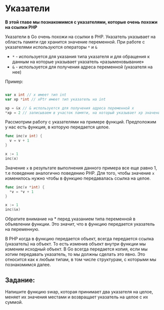 # Указатели

**В этой главе мы познакомимся с указателями, которые очень похожи на
ссылки PHP**

Указатели в Go очень похожи на ссылки в PHP. Указатель указывает на
область памяти где хранится значение переменной. При работе с указателями
используются операторы `*` и `&`

- `*` - используется для указания типа указателя и для обращения к данным на
которые указывает указатель «разыменовывание»
- `&` - используется для получения адреса переменной (указателя на нее)

Пример:

```go

var x int // x имеет тип int
var xp *int // xPtr имеет тип указатель на int

xp = &x // & используется для получения адреса переменной x
*xp = 2 // записываем в участок памяти, на который указывает xp значение 2 (разыменовывание)
```

Рассмотрим работу с указателями на примере функций. Предположим у нас есть функция,
в которую передается целое.

```go
func inc(v int) {
  v = v + 1
}

x := 1
inc(x)
```

Значение `x` в результате выполнения данного примера все еще равно 1, т.е поведение
аналогично поведению PHP. Для того, чтобы значение `x` изменилось нужно чтобы
в функцию передавалась ссылка на целое.

```go
func inc(v *int) {
  *v = *v + 1
}

x := 1
inc(&x)
```

Обратите внимание на * перед указанием типа переменной в объявлении функции.
Это значит, что в функцию передается указатель на переменную.

В PHP когда в функцию передается объект, всегда передается ссылка (указатель) на объект. То есть изменив объект внутри функции мы изменим исходный объект. В Go всегда передается копия, если мы хотим передавать указатель, то мы должны сделать это явно. Это относится как к любым типам, в том числе структурам, с которыми мы познакомимся далее.

## Задание:

Напишите функцию swap, которая принимает два указателя на целое, меняет их значения местами
и возвращает указатель на целое с их суммой.
